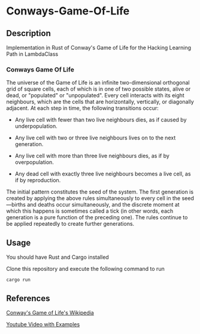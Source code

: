 # Conways-Game-Of-Life

## Description

Implementation in Rust of Conway's Game of Life for the Hacking Learning Path in LambdaClass

### Conways Game Of Life

The universe of the Game of Life is an infinite two-dimensional orthogonal grid of square cells, each of which is in one of two possible states, alive or dead, or "populated" or "unpopulated". Every cell interacts with its eight neighbours, which are the cells that are horizontally, vertically, or diagonally adjacent. At each step in time, the following transitions occur:

- Any live cell with fewer than two live neighbours dies, as if caused by underpopulation.

- Any live cell with two or three live neighbours lives on to the next generation.

- Any live cell with more than three live neighbours dies, as if by overpopulation.

- Any dead cell with exactly three live neighbours becomes a live cell, as if by reproduction.

The initial pattern constitutes the seed of the system. The first generation is created by applying the above rules simultaneously to every cell in the seed—births and deaths occur simultaneously, and the discrete moment at which this happens is sometimes called a tick (in other words, each generation is a pure function of the preceding one). The rules continue to be applied repeatedly to create further generations.

## Usage

You should have Rust and Cargo installed

Clone this repository and execute the following command to run

`cargo run`

## References

[Conway's Game of Life's Wikipedia](https://en.wikipedia.org/wiki/Conway%27s_Game_of_Life) 

[Youtube Video with Examples](https://www.youtube.com/watch?v=C2vgICfQawE) 
